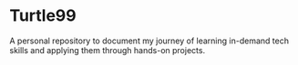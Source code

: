 # Turtle99
A personal repository to document my journey of learning in-demand tech skills and applying them through hands-on projects.
